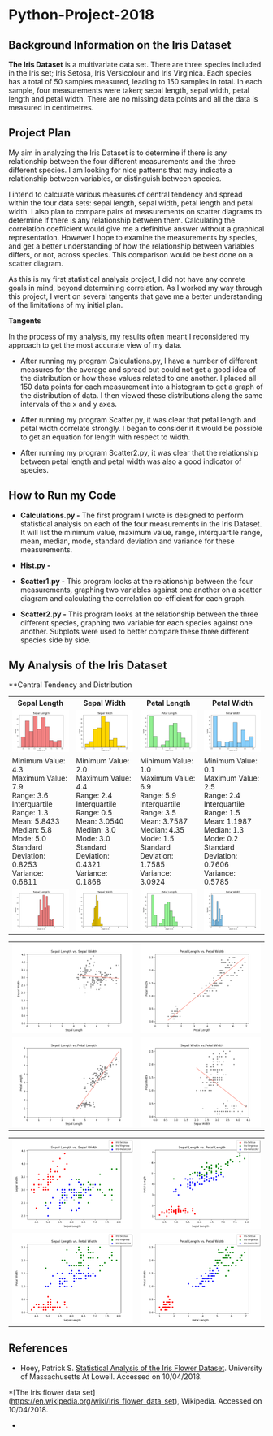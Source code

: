 # Python-Project-2018


## Background Information on the Iris Dataset
**The Iris Dataset** is a multivariate data set. 
There are three species included in the Iris set; Iris Setosa, Iris Versicolour and Iris Virginica. 
Each species has a total of 50 samples measured, leading to 150 samples in total. 
In each sample, four measurements were taken; sepal length, sepal width, petal length and petal width. There are no missing data points and all the data is measured in centimetres. 

## Project Plan

My aim in analyzing the Iris Dataset is to determine if there is any relationship between the four different measurements and the three different species. I am looking for nice patterns that may indicate a relationship between variables, or distinguish between species. 

I intend to calculate various measures of central tendency and spread within the four data sets: sepal length, sepal width, petal length and petal width. I also plan to compare pairs of measurements on scatter diagrams to determine if there is any relationship between them. Calculating the correlation coefficient would give me a definitive answer without a graphical representation. However I hope to examine the measurements by species, and get a better understanding of how the relationship between variables differs, or not, across species. This comparison would be best done on a scatter diagram.  

As this is my first statistical analysis project, I did not have any conrete goals in mind, beyond determining correlation. As I worked my way through this project, I went on several tangents that gave me a better understanding of the limitations of my initial plan. 

**Tangents**

In the process of my analysis, my results often meant I reconsidered my approach to get the most accurate view of my data. 
* After running my program Calculations.py, I have a number of different measures for the average and spread but could not get a good idea of the distribution or how these values related to one another. 
I placed all 150 data points for each measurement into a histogram to get a graph of the distribution of data. I then viewed these distributions along the same intervals of the x and y axes.

* After running my program Scatter.py, it was clear that petal length and petal width correlate strongly. I began to consider if it would be possible to get an equation for length with respect to width. 

* After running my program Scatter2.py, it was clear that the relationship between petal length and petal width was also a good indicator of species. 

## How to Run my Code
* **Calculations.py -**
The first program I wrote is designed to perform statistical analysis on each of the four measurements in the Iris Dataset. It will list the minimum value, maximum value, range, interquartile range, mean, median, mode, standard deviation and variance for these measurements. 

* **Hist.py -**

* **Scatter1.py -**
This program looks at the relationship between the four measurements, graphing two variables against one another on a scatter diagram and calculating the correlation co-efficient for each graph. 


* **Scatter2.py -**
This program looks at the relationship between the three different species, graphing two variable for each species against one another. Subplots were used to better compare these three different species side by side. 

## My Analysis of the Iris Dataset

**Central Tendency and Distribution
<table>
 <tr>
  <th>Sepal Length</th>
  <th>Sepal Width</th>
  <th>Petal Length</th>
  <th>Petal Width</th></tr>
 <tr>
   <td><img src='img/hist1.png'></td>
   <td><img src='img/hist2.png'></td>
   <td><img src='img/hist3.png'></td>
   <td><img src='img/hist4.png'></td></tr>
 <tr>
  <td> Minimum Value:  4.3<br> 
     Maximum Value:  7.9<br> 
     Range:  3.6<br>
     Interquartile Range:  1.3<br> 
     Mean: 5.8433<br>
     Median:  5.8<br> 
     Mode:  5.0 <br> 
     Standard Deviation:  0.8253<br>   
     Variance:  0.6811</td>
  <td> Minimum Value:  2.0<br>
     Maximum Value:  4.4<br>
     Range:  2.4<br>
     Interquartile Range:  0.5<br>
     Mean: 3.0540<br> 
     Median: 3.0<br> 
     Mode:  3.0<br>
     Standard Deviation:  0.4321<br>   
     Variance:  0.1868<br></td> 
<td>
  Minimum Value:  1.0<br>
  Maximum Value:  6.9<br>
  Range:  5.9<br>
  Interquartile Range:  3.5<br>
  Mean: 3.7587<br>
  Median: 4.35<br>
  Mode:  1.5<br>
  Standard Deviation:  1.7585<br>
  Variance:  3.0924<br></td>
<td>
  Minimum Value:  0.1<br>
  Maximum Value:  2.5<br>
  Range:  2.4<br>
  Interquartile Range:  1.5<br>
  Mean: 1.1987<br>
  Median: 1.3<br>
  Mode:  0.2<br>
  Standard Deviation:  0.7606<br>
  Variance:  0.5785<br></td>
</tr>
  <td><img src='img/hist5.png'></td>
  <td><img src='img/hist6.png'></td>
  <td><img src='img/hist7.png'></td>
  <td><img src='img/hist8.png'></td></tr>
 </table>
 

<table>
 <tr>
   <td><img src='img/scatter1.png'></td>
   <td><img src='img/scatter2.png'></td></tr>
 <tr>
   <td><img src='img/scatter3.png'></td>
   <td><img src='img/scatter4.png'></td></tr>
 </table>
 
 <table>
 <tr>
   <td><img src='img/updtsubplot1.png'></td>
   <td><img src='img/updtsubplot2.png'></td></tr>
 <tr>
   <td><img src='img/updtsubplot3.png'></td>
   <td><img src='img/updtsubplot4.png'></td></tr>
 </table>
 
## References

* Hoey, Patrick S. [Statistical Analysis of the Iris Flower Dataset](http://patrickhoey.com/downloads/Computer_Science/03_Patrick_Hoey_Data_Visualization_Dataset_paper.pdf). University of Massachusetts At Lowell. Accessed on 10/04/2018.

*[The Iris flower data set] (https://en.wikipedia.org/wiki/Iris_flower_data_set), Wikipedia. Accessed on 10/04/2018.

* 
